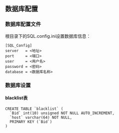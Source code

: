 ## 数据库配置
### 数据库配置文件
根目录下的SQL.config.ini设置数据库信息：
```
[SQL_Config]
server   = <地址>
port     = <端口>
user     = <用户名>
password = <密码>
database = <数据库名称>
```
### 数据库设置
#### blacklist表
```
CREATE TABLE `blacklist` (
  `Bid` int(10) unsigned NOT NULL AUTO_INCREMENT,
  `host` varchar(64) NOT NULL,
  PRIMARY KEY (`Bid`)
)
```
